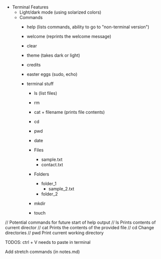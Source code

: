 - Terminal Features
  - Light/dark mode (using solarized colors)
  - Commands
    - help (lists commands, ability to go to "non-terminal version")
    - welcome (reprints the welcome message)
    - clear
    - theme (takes dark or light)
    - credits
    - easter eggs (sudo, echo)

    - terminal stuff
      - ls (list files)
      - rm
      - cat + filename (prints file contents)
      - cd
      - pwd
      - date
      - Files
        - sample.txt
        - contact.txt
      - Folders
        - folder_1
          - sample_2.txt
        - folder_2

    
      - mkdir
      - touch

// Potential commands for future start of help output
// ls          Prints contents of current director
// cat         Prints the contents of the provided file
// cd          Change directories
// pwd         Print current working directory








TODOS:
ctrl + V needs to paste in terminal

Add stretch commands (in notes.md)
